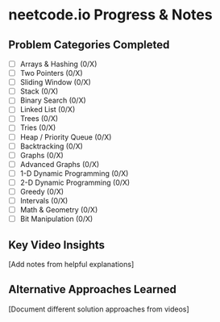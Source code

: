 # neetcode.io Progress & Notes

## Problem Categories Completed
- [ ] Arrays & Hashing (0/X)
- [ ] Two Pointers (0/X)
- [ ] Sliding Window (0/X)
- [ ] Stack (0/X)
- [ ] Binary Search (0/X)
- [ ] Linked List (0/X)
- [ ] Trees (0/X)
- [ ] Tries (0/X)
- [ ] Heap / Priority Queue (0/X)
- [ ] Backtracking (0/X)
- [ ] Graphs (0/X)
- [ ] Advanced Graphs (0/X)
- [ ] 1-D Dynamic Programming (0/X)
- [ ] 2-D Dynamic Programming (0/X)
- [ ] Greedy (0/X)
- [ ] Intervals (0/X)
- [ ] Math & Geometry (0/X)
- [ ] Bit Manipulation (0/X)

## Key Video Insights
[Add notes from helpful explanations]

## Alternative Approaches Learned
[Document different solution approaches from videos]
